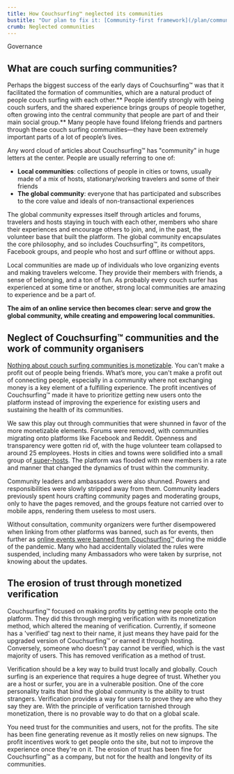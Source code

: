 ```yaml
---
title: How Couchsurfing™ neglected its communities
bustitle: "Our plan to fix it: [Community-first framework](/plan/communities-and-trust)"
crumb: Neglected communities
---
```


<span class="tag is-success is-large">Governance</span>

## What are couch surfing communities?

Perhaps the biggest success of the early days of Couchsurfing™ was that it facilitated the formation of communities, which are a natural product of people couch surfing with each other.** People identify strongly with being couch surfers, and the shared experience brings groups of people together, often growing into the central community that people are part of and their main social group.** Many people have found lifelong friends and partners through these couch surfing communities—they have been extremely important parts of a lot of people’s lives.

Any word cloud of articles about Couchsurfing™ has "community" in huge letters at the center. People are usually referring to one of:

* **Local communities**: collections of people in cities or towns, usually made of a mix of hosts, stationary/working travelers and some of their friends
* **The global community**: everyone that has participated and subscribes to the core value and ideals of non-transactional experiences

The global community expresses itself through articles and forums, travelers and hosts staying in touch with each other, members who share their experiences and encourage others to join, and, in the past, the volunteer base that built the platform. The global community encapsulates the core philosophy, and so includes Couchsurfing™, its competitors, Facebook groups, and people who host and surf offline or without apps.

Local communities are made up of individuals who love organizing events and making travelers welcome. They provide their members with friends, a sense of belonging, and a ton of fun. As probably every couch surfer has experienced at some time or another, strong local communities are amazing to experience and be a part of.

**The aim of an online service then becomes clear: serve and grow the global community, while creating and empowering local communities.**

## Neglect of Couchsurfing™ communities and the work of community organisers

[Nothing about couch surfing communities is monetizable](https://couchers.org/issues/profit-and-incentives/). You can't make a profit out of people being friends. What’s more, you can't make a profit out of connecting people, especially in a community where not exchanging money is a key element of a fulfilling experience. The profit incentives of Couchsurfing™ made it have to prioritize getting new users onto the platform instead of improving the experience for existing users and sustaining the health of its communities.

We saw this play out through communities that were shunned in favor of the more monetizable elements. Forums were removed, with communities migrating onto platforms like Facebook and Reddit. Openness and transparency were gotten rid of, with the huge volunteer team collapsed to around 25 employees. Hosts in cities and towns were solidified into a small group of[ super-hosts](https://couchers.org/issues/host-matching). The platform was flooded with new members in a rate and manner that changed the dynamics of trust within the community.

Community leaders and ambassadors were also shunned. Powers and responsibilities were slowly stripped away from them. Community leaders previously spent hours crafting community pages and moderating groups, only to have the pages removed, and the groups feature not carried over to mobile apps, rendering them useless to most users. 

Without consultation, community organizers were further disempowered when linking from other platforms was banned, such as for events, then further as [online events were banned from Couchsurfing™](https://couchers.org/blog/2021/03/25/couch-surfing-online-events-community/) during the middle of the pandemic. Many who had accidentally violated the rules were suspended, including many Ambassadors who were taken by surprise, not knowing about the updates.

## The erosion of trust through monetized verification

Couchsurfing™ focused on making profits by getting new people onto the platform. They did this through merging verification with its monetization method, which altered the meaning of verification. Currently, if someone has a 'verified' tag next to their name, it just means they have paid for the upgraded version of Couchsurfing™ or earned it through hosting. Conversely, someone who doesn't pay cannot be verified, which is the vast majority of users. This has removed verification as a method of trust.

Verification should be a key way to build trust locally and globally. Couch surfing is an experience that requires a huge degree of trust. Whether you are a host or surfer, you are in a vulnerable position. One of the core personality traits that bind the global community is the ability to trust strangers. Verification provides a way for users to prove they are who they say they are. With the principle of verification tarnished through monetization, there is no provable way to do that on a global scale.

You need trust for the communities and users, not for the profits. The site has been fine generating revenue as it mostly relies on new signups. The profit incentives work to get people onto the site, but not to improve the experience once they're on it. The erosion of trust has been fine for Couchsurfing™ as a company, but not for the health and longevity of its communities.
